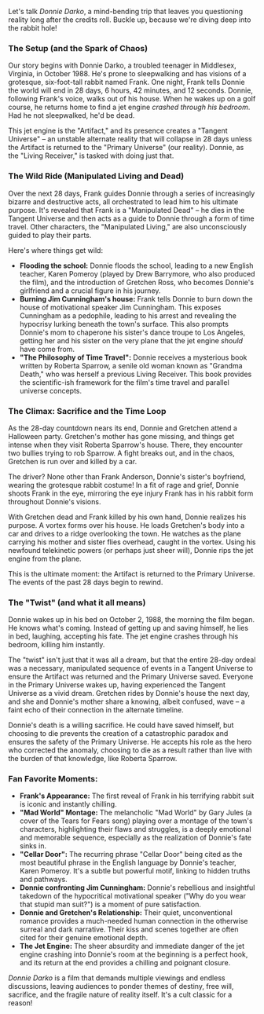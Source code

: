Let's talk *Donnie Darko*, a mind-bending trip that leaves you questioning reality long after the credits roll. Buckle up, because we're diving deep into the rabbit hole!

### The Setup (and the Spark of Chaos)

Our story begins with Donnie Darko, a troubled teenager in Middlesex, Virginia, in October 1988. He's prone to sleepwalking and has visions of a grotesque, six-foot-tall rabbit named Frank. One night, Frank tells Donnie the world will end in 28 days, 6 hours, 42 minutes, and 12 seconds. Donnie, following Frank's voice, walks out of his house. When he wakes up on a golf course, he returns home to find a jet engine *crashed through his bedroom*. Had he not sleepwalked, he'd be dead.

This jet engine is the "Artifact," and its presence creates a "Tangent Universe" – an unstable alternate reality that will collapse in 28 days unless the Artifact is returned to the "Primary Universe" (our reality). Donnie, as the "Living Receiver," is tasked with doing just that.

### The Wild Ride (Manipulated Living and Dead)

Over the next 28 days, Frank guides Donnie through a series of increasingly bizarre and destructive acts, all orchestrated to lead him to his ultimate purpose. It's revealed that Frank is a "Manipulated Dead" – he dies in the Tangent Universe and then acts as a guide to Donnie through a form of time travel. Other characters, the "Manipulated Living," are also unconsciously guided to play their parts.

Here's where things get wild:

* **Flooding the school:** Donnie floods the school, leading to a new English teacher, Karen Pomeroy (played by Drew Barrymore, who also produced the film), and the introduction of Gretchen Ross, who becomes Donnie's girlfriend and a crucial figure in his journey.
* **Burning Jim Cunningham's house:** Frank tells Donnie to burn down the house of motivational speaker Jim Cunningham. This exposes Cunningham as a pedophile, leading to his arrest and revealing the hypocrisy lurking beneath the town's surface. This also prompts Donnie's mom to chaperone his sister's dance troupe to Los Angeles, getting her and his sister on the very plane that the jet engine *should* have come from.
* **"The Philosophy of Time Travel":** Donnie receives a mysterious book written by Roberta Sparrow, a senile old woman known as "Grandma Death," who was herself a previous Living Receiver. This book provides the scientific-ish framework for the film's time travel and parallel universe concepts.

### The Climax: Sacrifice and the Time Loop

As the 28-day countdown nears its end, Donnie and Gretchen attend a Halloween party. Gretchen's mother has gone missing, and things get intense when they visit Roberta Sparrow's house. There, they encounter two bullies trying to rob Sparrow. A fight breaks out, and in the chaos, Gretchen is run over and killed by a car.

The driver? None other than Frank Anderson, Donnie's sister's boyfriend, wearing the grotesque rabbit costume! In a fit of rage and grief, Donnie shoots Frank in the eye, mirroring the eye injury Frank has in his rabbit form throughout Donnie's visions.

With Gretchen dead and Frank killed by his own hand, Donnie realizes his purpose. A vortex forms over his house. He loads Gretchen's body into a car and drives to a ridge overlooking the town. He watches as the plane carrying his mother and sister flies overhead, caught in the vortex. Using his newfound telekinetic powers (or perhaps just sheer will), Donnie rips the jet engine from the plane.

This is the ultimate moment: the Artifact is returned to the Primary Universe. The events of the past 28 days begin to rewind.

### The "Twist" (and what it all means)

Donnie wakes up in his bed on October 2, 1988, the morning the film began. He knows what's coming. Instead of getting up and saving himself, he lies in bed, laughing, accepting his fate. The jet engine crashes through his bedroom, killing him instantly.

The "twist" isn't just that it was all a dream, but that the entire 28-day ordeal was a necessary, manipulated sequence of events in a Tangent Universe to ensure the Artifact was returned and the Primary Universe saved. Everyone in the Primary Universe wakes up, having experienced the Tangent Universe as a vivid dream. Gretchen rides by Donnie's house the next day, and she and Donnie's mother share a knowing, albeit confused, wave – a faint echo of their connection in the alternate timeline.

Donnie's death is a willing sacrifice. He could have saved himself, but choosing to die prevents the creation of a catastrophic paradox and ensures the safety of the Primary Universe. He accepts his role as the hero who corrected the anomaly, choosing to die as a result rather than live with the burden of that knowledge, like Roberta Sparrow.

### Fan Favorite Moments:

* **Frank's Appearance:** The first reveal of Frank in his terrifying rabbit suit is iconic and instantly chilling.
* **"Mad World" Montage:** The melancholic "Mad World" by Gary Jules (a cover of the Tears for Fears song) playing over a montage of the town's characters, highlighting their flaws and struggles, is a deeply emotional and memorable sequence, especially as the realization of Donnie's fate sinks in.
* **"Cellar Door":** The recurring phrase "Cellar Door" being cited as the most beautiful phrase in the English language by Donnie's teacher, Karen Pomeroy. It's a subtle but powerful motif, linking to hidden truths and pathways.
* **Donnie confronting Jim Cunningham:** Donnie's rebellious and insightful takedown of the hypocritical motivational speaker ("Why do you wear that stupid man suit?") is a moment of pure satisfaction.
* **Donnie and Gretchen's Relationship:** Their quiet, unconventional romance provides a much-needed human connection in the otherwise surreal and dark narrative. Their kiss and scenes together are often cited for their genuine emotional depth.
* **The Jet Engine:** The sheer absurdity and immediate danger of the jet engine crashing into Donnie's room at the beginning is a perfect hook, and its return at the end provides a chilling and poignant closure.

*Donnie Darko* is a film that demands multiple viewings and endless discussions, leaving audiences to ponder themes of destiny, free will, sacrifice, and the fragile nature of reality itself. It's a cult classic for a reason!